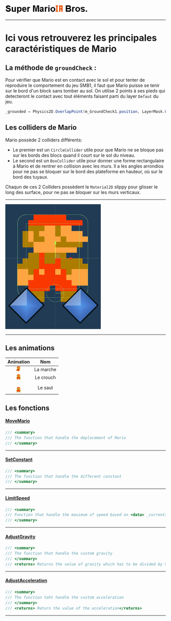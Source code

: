 ![Mario](/Docs/Images/Super_MarioIA_Bros.png)
***
# Ici vous retrouverez les principales caractéristiques de Mario
## La méthode de `groundCheck` :
Pour vérifier que Mario est en contact avec le sol et pour tenter de reproduire le comportement du jeu SMB1, il faut que Mario puisse se tenir sur le bord d'un block sans tomber au sol. On utilise 2 points à ses pieds qui detecteront le contact avec tout éléments faisant parti du layer `Defaut` du jeu.  
```csharp
_grounded = Physics2D.OverlapPoint(m_GroundCheck1.position, LayerMask.GetMask("Default")) || Physics2D.OverlapPoint(m_GroundCheck2.position, LayerMask.GetMask("Default"));
```
## Les colliders de Mario 
Mario possède 2 colliders différents:
* Le premier est un `CircleCollider` utile pour que Mario ne se bloque pas sur les bords des blocs quand il court sur le sol du niveau.
* Le second est un `BoxCollider` utile pour donner une forme rectangulaire à Mario et de rentrer en collision avec les murs. Il a les angles arrondios pour ne pas se bloquer sur le bord des plateforme en hauteur, où sur le bord des tuyaux.

Chaqun de ces 2 Colliders possèdent le ``Material2D`` slippy pour glisser le long des surface, pour ne pas se bloquer sur les murs verticaux.
***
<img src="../Images/Mario.png" width="300" >

***
## Les animations
| Animation | Nom |
| :-------: | :-: |
| <img src="../Images/MarioCourse.gif" width="" > | La marche |
| <img src="../Images/MarioCrouch.gif" width="" > | Le crouch |
| <img src="../Images/MarioJump.gif" width="" > | Le saut |

## Les fonctions
  
#### [MoveMario](/Assets/Scripts/Mario.cs#L120-L152)
```csharp
/// <summary>
/// The function that handle the deplacement of Mario
/// </summary>
```
***
#### [SetConstant](/Assets/Scripts/Mario.cs#L157-L175)
```csharp
/// <summary>
/// The function that handle the different constant
/// </summary>
```
***
#### [LimitSpeed](/Assets/Scripts/Mario.cs#L180-L188)
```csharp
/// <summary>
/// Function that handle the maximum of speed based on <data> _currentInput </data>
/// </summary>
```
***
#### [AdjustGravity](/Assets/Scripts/Mario.cs#L194-L208)
```csharp
/// <summary>
/// The function that handle the custom gravity
/// </summary>
/// <returns> Returns the value of gravity which has to be divided by 9.81f </returns>
```
***
#### [AdjustAcceleration](/Assets/Scripts/Mario.cs#L214-L264)
```csharp
/// <summary>
/// The function taht handle the custom acceleration
/// </summary>
/// <returns> Return the value of the acceleration</returns>
```
***
